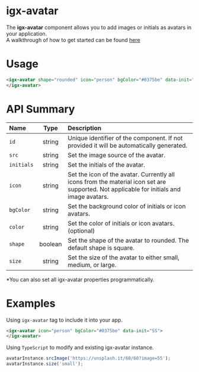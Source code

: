 # igx-avatar

The **igx-avatar** component allows you to add images or initials as avatars in your application.  
A walkthrough of how to get started can be found [here](https://www.infragistics.com/products/ignite-ui-angular/angular/components/avatar.html)

# Usage
```html
<igx-avatar shape="rounded" icon="person" bgColor="#0375be" data-init="SS">
</igx-avatar>
```

# API Summary
| Name   |      Type      |  Description |
|:----------|:-------------:|:------|
| `id` | string | Unique identifier of the component. If not provided it will be automatically generated.|
| `src` |  string | Set the image source of the avatar. |
| `initials` | string | Set the initials of the avatar. |
| `icon` | string | Set the icon of the avatar. Currently all icons from the material icon set are supported. Not applicable for initials and image avatars. |
| `bgColor` | string | Set the background color of initials or icon avatars. |
| `color` | string | Set the color of initials or icon avatars. (optional) |
| `shape` | boolean | Set the shape of the avatar to rounded. The default shape is square. |
| `size` | string | Set the size of the avatar to either small, medium, or large. |

*You can also set all igx-avatar properties programmatically.

# Examples

Using `igx-avatar` tag to include it into your app.
```html
<igx-avatar icon="person" bgColor="#0375be" data-init="SS">
</igx-avatar>
```

Using `TypeScript` to modify and existing igx-avatar instance.
```typescript
avatarInstance.srcImage('https://unsplash.it/60/60?image=55');
avatarInstance.size('small');
```
